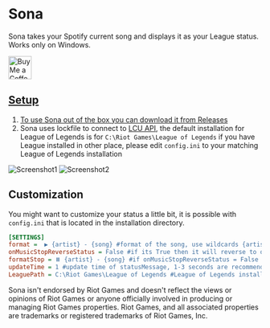 # Sona
Sona takes your Spotify current song and displays it as your League status.
Works only on Windows.

<a href='https://ko-fi.com/santoryo' target='_blank'><img height='35' style='border:0px;height:46px;' src='https://az743702.vo.msecnd.net/cdn/kofi3.png?v=0' border='0' alt='Buy Me a Coffee at ko-fi.com' />

## Setup
1. To use Sona out of the box you can download it from [Releases](https://github.com/Santoryo/Sona/releases)
2. Sona uses lockfile to connect to [LCU API](https://hextechdocs.dev/getting-started-with-the-lcu-api/), the default installation for League of Legends is for `C:\Riot Games\League of Legends` if you have League installed in other place, please edit `config.ini` to your matching League of Legends installation

![Screenshot1](https://i.imgur.com/Vvmjirm.png)
![Screenshot2](https://i.imgur.com/SrLb4KC.png)

## Customization
You might want to customize your status a little bit, it is possible with `config.ini` that is located in the installation directory.
``` ini
[SETTINGS]
format =  ▶️ {artist} - {song} #format of the song, use wildcards {artist} or {song} to display the info respectively.
onMusicStopReverseStatus = False #if its True then it will reverse to original status that you had setup before turning on Sona.
formatStop = ⏸️ {artist} - {song} #if onMusicStopReverseStatus = False then formatStop is taken into the accountant
updateTime = 1 #update time of statusMessage, 1-3 seconds are recommended
LeaguePath = C:\Riot Games\League of Legends #League of Legends installation folder
```



Sona isn't endorsed by Riot Games and doesn't reflect the views or opinions of Riot Games or anyone officially involved in producing or managing Riot Games properties. Riot Games, and all associated properties are trademarks or registered trademarks of Riot Games, Inc.

